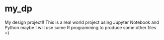 # my_dp
My design project!!
This is a real world project using Jupyter Notebook and Python maybe I will use some R programming to produce some other files =)
